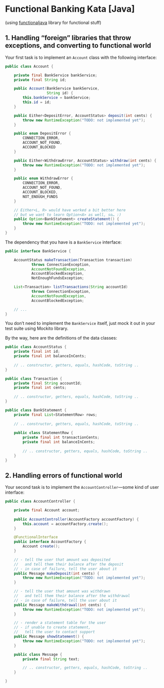 # Functional Banking Kata [Java]

(using [functionaljava](https://www.functionaljava.org/) library for functional stuff)

## 1. Handling “foreign” libraries that throw exceptions, and converting to functional world

Your first task is to implement an `Account` class with the following interface:

```java
public class Account {

    private final BankService bankService;
    private final String id;

    public Account(BankService bankService,
                   String id) {
        this.bankService = bankService;
        this.id = id;
    }

    public Either<DepositError, AccountStatus> deposit(int cents) {
        throw new RuntimeException("TODO: not implemented yet");
    }

    public enum DepositError {
        CONNECTION_ERROR,
        ACCOUNT_NOT_FOUND,
        ACCOUNT_BLOCKED
    }

    public Either<WithdrawError, AccountStatus> withdraw(int cents) {
        throw new RuntimeException("TODO: not implemented yet");
    }

    public enum WithdrawError {
        CONNECTION_ERROR,
        ACCOUNT_NOT_FOUND,
        ACCOUNT_BLOCKED,
        NOT_ENOUGH_FUNDS
    }

    // Either<L, R> would have worked a bit better here
    // but we want to learn Option<A> as well, so… :)
    public Option<BankStatement> createStatement() {
        throw new RuntimeException("TODO: not implemented yet");
    }
}
```

The dependency that you have is a `BankService` interface:

```java
public interface BankService {

    AccountStatus makeTransaction(Transaction transaction)
            throws ConnectionException,
            AccountNotFoundException,
            AccountBlockedException,
            NotEnoughFundsException;

    List<Transaction> listTransactions(String accountId)
            throws ConnectionException,
            AccountNotFoundException,
            AccountBlockedException;

    // ...
}
```

You don’t need to implement the `BankService` itself, just mock it out in your test suite using Mockito library.

By the way, here are the definitions of the data classes:

```java
public class AccountStatus {
    private final int id;
    private final int balanceInCents;
    
    // .. constructor, getters, equals, hashCode, toString ..
}

public class Transaction {
    private final String accountId;
    private final int cents;
    
    // .. constructor, getters, equals, hashCode, toString ..
}

public class BankStatement {
    private final List<StatementRow> rows;
    
    // .. constructor, getters, equals, hashCode, toString ..
    
    public class StatementRow {
        private final int transactionCents;
        private final int balanceInCents;
        
        // .. constructor, getters, equals, hashCode, toString ..
    }
}
```

## 2. Handling errors of functional world

Your second task is to implement the `AccountController`—some kind of user interface:

```java
public class AccountController {

    private final Account account;
    
    public AccountController(AccountFactory accountFactory) {
        this.account = accountFactory.create();
    }

    @FunctionalInterface
    public interface AccountFactory {
        Account create();
    }

    // - tell the user that amount was deposited
    //   and tell them their balance after the deposit
    // - in case of failure, tell the user about it
    public Message makeDeposit(int cents) {
        throw new RuntimeException("TODO: not implemented yet");
    }

    // - tell the user that amount was withdrawn
    //   and tell them their balance after the withdrawal
    // - in case of failure, tell the user about it
    public Message makeWithdrawal(int cents) {
        throw new RuntimeException("TODO: not implemented yet");
    }

    // - render a statement table for the user
    // - if unable to create statement,
    //   tell the user to contact support
    public Message showStatement() {
        throw new RuntimeException("TODO: not implemented yet");
    }

    public class Message {
        private final String text;

        // .. constructor, getters, equals, hashCode, toString ..
    }

}
```
